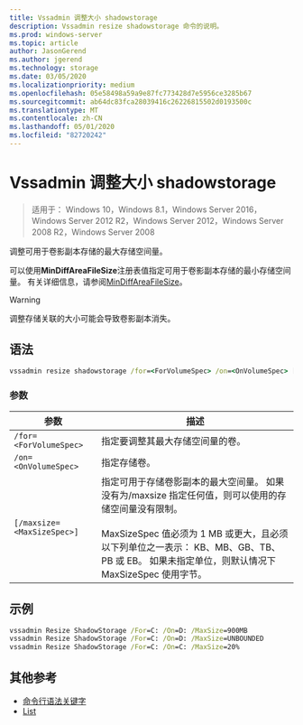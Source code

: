 ```yaml
---
title: Vssadmin 调整大小 shadowstorage
description: Vssadmin resize shadowstorage 命令的说明。
ms.prod: windows-server
ms.topic: article
author: JasonGerend
ms.author: jgerend
ms.technology: storage
ms.date: 03/05/2020
ms.localizationpriority: medium
ms.openlocfilehash: 05e58498a59a9e87fc773428d7e5956ce3285b67
ms.sourcegitcommit: ab64dc83fca28039416c26226815502d0193500c
ms.translationtype: MT
ms.contentlocale: zh-CN
ms.lasthandoff: 05/01/2020
ms.locfileid: "82720242"
---
```

# <a name="vssadmin-resize-shadowstorage"></a>Vssadmin 调整大小 shadowstorage

> 适用于： Windows 10，Windows 8.1，Windows Server 2016，Windows Server 2012 R2，Windows Server 2012，Windows Server 2008 R2，Windows Server 2008

调整可用于卷影副本存储的最大存储空间量。

可以使用**MinDiffAreaFileSize**注册表值指定可用于卷影副本存储的最小存储空间量。 有关详细信息，请参阅[MinDiffAreaFileSize](https://docs.microsoft.com/windows/win32/backup/registry-keys-for-backup-and-restore#mindiffareafilesize)。

> [!WARNING]
> 调整存储关联的大小可能会导致卷影副本消失。

## <a name="syntax"></a>语法

```cmd
vssadmin resize shadowstorage /for=<ForVolumeSpec> /on=<OnVolumeSpec> [/maxsize=<MaxSizeSpec>]
```

### <a name="parameters"></a>参数

|参数|描述|
|---|---|
`/for=<ForVolumeSpec>`  | 指定要调整其最大存储空间量的卷。
`/on=<OnVolumeSpec>` | 指定存储卷。
`[/maxsize=<MaxSizeSpec>]` |  指定可用于存储卷影副本的最大空间量。 如果没有为/maxsize 指定任何值，则可以使用的存储空间量没有限制。  <br> <br> MaxSizeSpec 值必须为 1 MB 或更大，且必须以下列单位之一表示： KB、MB、GB、TB、PB 或 EB。 如果未指定单位，则默认情况下 MaxSizeSpec 使用字节。

## <a name="examples"></a>示例

```cmd
vssadmin Resize ShadowStorage /For=C: /On=D: /MaxSize=900MB
vssadmin Resize ShadowStorage /For=C: /On=D: /MaxSize=UNBOUNDED
vssadmin Resize ShadowStorage /For=C: /On=C: /MaxSize=20%
```

## <a name="additional-references"></a>其他参考

* [命令行语法关键字](https://docs.microsoft.com/windows-server/administration/windows-commands/command-line-syntax-key)
* [List](vssadmin.md)
